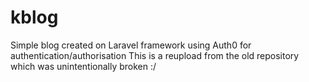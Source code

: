 # kblog
Simple blog created on Laravel framework using Auth0 for authentication/authorisation
This is a reupload from the old repository which was unintentionally broken :/
